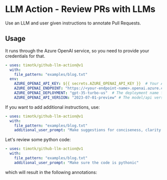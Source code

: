 # LLM Action - Review PRs with LLMs
Use an LLM and user given instructions to annotate Pull Requests.

## Usage

It runs through the Azure OpenAI service, so you need to provide your credentials for that.

```yaml
- uses: timotk/github-llm-action@v1
  with:
    file_pattern: "examples/blog.txt"
  env:
    AZURE_OPENAI_API_KEY: ${{ secrets.AZURE_OPENAI_API_KEY }}  # Your Azure OpenAI API Key
    AZURE_OPENAI_ENDPOINT: "https://<your-endpoint-name>.openai.azure.com/"
    AZURE_OPENAI_DEPLOYMENT: "gpt-35-turbo-us"  # The deployment name for your model
    AZURE_OPENAI_API_VERSION: "2023-07-01-preview" # The model/api version
```

If you want to add additional instructions, use:
```yaml
- uses: timotk/github-llm-action@v1
  with:
    file_pattern: "examples/blog.txt"
    additional_user_prompt: "Make suggestions for conciseness, clarity and writing style."
```

Let's review some python code:
```yaml
- uses: timotk/github-llm-action@v1
  with:
    file_pattern: "examples/blog.txt"
    additional_user_prompt: "Make sure the code is pythonic"
```
which will result in the following annotations:
